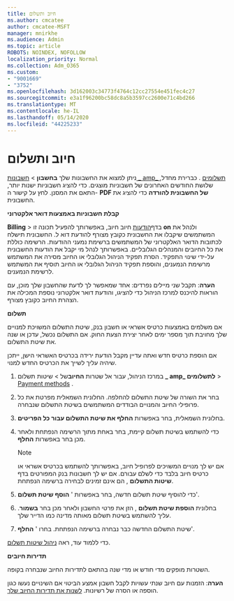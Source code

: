 ```yaml
---
title: חיוב ותשלום
ms.author: cmcatee
author: cmcatee-MSFT
manager: mnirkhe
ms.audience: Admin
ms.topic: article
ROBOTS: NOINDEX, NOFOLLOW
localization_priority: Normal
ms.collection: Adm_O365
ms.custom:
- "9001669"
- "3752"
ms.openlocfilehash: 3d162003c34773f4764c12cc27554e451fec4c27
ms.sourcegitcommit: e3a1f96200bc58dc8a5b3597cc2600e71c4bd266
ms.translationtype: MT
ms.contentlocale: he-IL
ms.lasthandoff: 05/14/2020
ms.locfileid: "44225233"
---
```

# <a name="billing-and-payment"></a>חיוב ותשלום

ניתן למצוא את החשבונות שלך **בחשבון**  >  [חשבונות _ amp_ תשלומים](https://go.microsoft.com/fwlink/p/?linkid=848039) .  כברירת מחדל, שלושת החודשים האחרונים של חשבוניות מוצגים.  כדי להציג חשבוניות ישנות יותר, התאם את המסנן.  לחץ על קישור ה- **PDF של החשבונית להורדה** כדי להציג את החשבונית.

**קבלת חשבוניות באמצעות דואר אלקטרוני**

**Billing**  >  בדף[הודעות](https://go.microsoft.com/fwlink/p/?linkid=853212) חיוב חיוב, באפשרותך להפעיל תכונה זו **on** ולנהל את המשתמשים שיקבלו את החשבונית כקובץ מצורף להודעת דוא ל. החשבונית תישלח לכתובות הדואר האלקטרוני של המשתמשים ברשימת נמעני ההודעות. הרשימה כוללת את כל החיובים והמנהלים הגלובליים.  באפשרותך לנהל מי יקבל את הודעות החשבונית על-ידי שינוי התפקיד.  הסרת תפקיד הניהול הגלובלי או החיוב מסירה את המשתמש מרשימת הנמענים, והוספת תפקיד הניהול הגלובלי או החיוב תוסיף את המשתמש לרשימת הנמענים.

**הערה**: תקבל שני מיילים נפרדים: אחד שמאפשר לך לדעת שהחשבון שלך מוכן, עם הוראות להיכנס למרכז הניהול כדי להציגו, והודעת דואר אלקטרוני נוספת המכילה את הצהרת החיוב כקובץ מצורף.

**תשלום**

אם משלמים באמצעות כרטיס אשראי או חשבון בנק, שיטת התשלום המשויכת למנויים שלך מחויבת תוך מספר ימים לאחר יצירת הצעת החוק. אם התשלום נכשל, עדכן או שנה את שיטת התשלום.

אם הוספת כרטיס חדש ואתה עדיין מקבל הודעת ירידה בכרטיס האשראי הישן, ייתכן שיהיה עליך לשייך את הכרטיס החדש למנוי.

1. במרכז הניהול, עבור אל שטרות **החיוב**של  >  שיטות תשלום **_ amp_ לתשלומים**  >  [Payment methods](https://go.microsoft.com/fwlink/p/?linkid=2018806) .

2. בחר את השורה של שיטת התשלום להחלפה. החלונית השמאלית מפרטת את כל פרופילי החיוב והמנויים הבודדים המשתמשים בשיטת התשלום שנבחרה.

3. בחלונית השמאלית, בחר באפשרות **החלף את שיטת התשלום עבור כל הפריטים**.

4. כדי להשתמש בשיטת תשלום קיימת, בחר באחת מתוך הרשימה הנפתחת ולאחר מכן בחר באפשרות **החלף**.

    > [!NOTE]
    > אם יש לך מנויים המשויכים לפרופיל חיוב, באפשרותך להשתמש בכרטיס אשראי או כרטיס חיוב בלבד כדי לשלם עבורם. אם יש לך חשבונות בנק המפורטים בדף **שיטות התשלום** , הם אינם זמינים לבחירה ברשימה הנפתחת.

5. כדי להוסיף שיטת תשלום חדשה, בחר באפשרות ' **הוסף שיטת תשלום**'.

6. בחלונית **הוספת שיטת תשלום** , הזן את פרטי החשבון ולאחר מכן בחר **בשמור**. עליך להשתמש בשיטת תשלום מאותה מדינה כמו הדייר שלך.

7. שיטת התשלום החדשה כבר נבחרה ברשימה הנפתחת. בחרו ' **החלף**'.

כדי ללמוד עוד, ראה [ניהול שיטות תשלום](https://docs.microsoft.com/microsoft-365/commerce/billing-and-payments/manage-payment-methods).

**תדירות חיובים**

השטרות מופקים מדי חודש או מדי שנה בהתאם לתדירות החיוב שנבחרה בקופה.  

**הערה**: הזמנות עם חיוב שנתי עשויות לקבל חשבון אמצע הביטוי אם השינויים נעשו כגון הוספה או הסרה של רשיונות. [לשנות את תדירות החיוב שלך](https://docs.microsoft.com/microsoft-365/commerce/billing-and-payments/change-payment-frequency).
